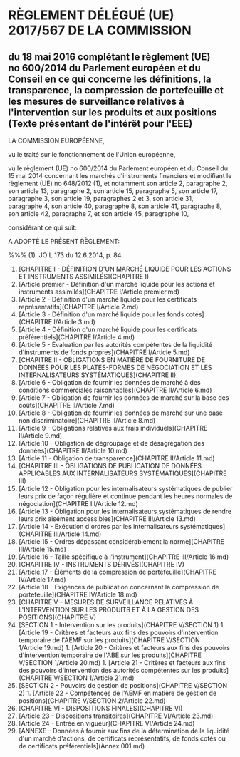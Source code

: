 # RÈGLEMENT DÉLÉGUÉ (UE) 2017/567 DE LA COMMISSION

## du 18 mai 2016 complétant le règlement (UE) no 600/2014 du Parlement européen et du Conseil en ce qui concerne les définitions, la transparence, la compression de portefeuille et les mesures de surveillance relatives à l'intervention sur les produits et aux positions (Texte présentant de l'intérêt pour l'EEE)

LA COMMISSION EUROPÉENNE,

vu le traité sur le fonctionnement de l'Union européenne,

vu le règlement (UE) no 600/2014 du Parlement européen et du Conseil du 15 mai 2014 concernant les marchés d'instruments financiers et modifiant le règlement (UE) no 648/2012 (1), et notamment son article 2, paragraphe 2, son article 13, paragraphe 2, son article 15, paragraphe 5, son article 17, paragraphe 3, son article 19, paragraphes 2 et 3, son article 31, paragraphe 4, son article 40, paragraphe 8, son article 41, paragraphe 8, son article 42, paragraphe 7, et son article 45, paragraphe 10,

considérant ce qui suit:

A ADOPTÉ LE PRÉSENT RÈGLEMENT:

%%% (1)  JO L 173 du 12.6.2014, p. 84.

1. [CHAPITRE I - DÉFINITION D'UN MARCHÉ LIQUIDE POUR LES ACTIONS ET INSTRUMENTS ASSIMILÉS](CHAPITRE I)
  1. [Article premier - Définition d'un marché liquide pour les actions et instruments assimilés](CHAPITRE I/Article premier.md)
  1. [Article 2 - Définition d'un marché liquide pour les certificats représentatifs](CHAPITRE I/Article 2.md)
  1. [Article 3 - Définition d'un marché liquide pour les fonds cotés](CHAPITRE I/Article 3.md)
  1. [Article 4 - Définition d'un marché liquide pour les certificats préférentiels](CHAPITRE I/Article 4.md)
  1. [Article 5 - Évaluation par les autorités compétentes de la liquidité d'instruments de fonds propres](CHAPITRE I/Article 5.md)
1. [CHAPITRE II - OBLIGATIONS EN MATIÈRE DE FOURNITURE DE DONNÉES POUR LES PLATES-FORMES DE NÉGOCIATION ET LES INTERNALISATEURS SYSTÉMATIQUES](CHAPITRE II)
  1. [Article 6 - Obligation de fournir les données de marché à des conditions commerciales raisonnables](CHAPITRE II/Article 6.md)
  1. [Article 7 - Obligation de fournir les données de marché sur la base des coûts](CHAPITRE II/Article 7.md)
  1. [Article 8 - Obligation de fournir les données de marché sur une base non discriminatoire](CHAPITRE II/Article 8.md)
  1. [Article 9 - Obligations relatives aux frais individuels](CHAPITRE II/Article 9.md)
  1. [Article 10 - Obligation de dégroupage et de désagrégation des données](CHAPITRE II/Article 10.md)
  1. [Article 11 - Obligation de transparence](CHAPITRE II/Article 11.md)
1. [CHAPITRE III - OBLIGATIONS DE PUBLICATION DE DONNÉES APPLICABLES AUX INTERNALISATEURS SYSTÉMATIQUES](CHAPITRE III)
  1. [Article 12 - Obligation pour les internalisateurs systématiques de publier leurs prix de façon régulière et continue pendant les heures normales de négociation](CHAPITRE III/Article 12.md)
  1. [Article 13 - Obligation pour les internalisateurs systématiques de rendre leurs prix aisément accessibles](CHAPITRE III/Article 13.md)
  1. [Article 14 - Exécution d'ordres par les internalisateurs systématiques](CHAPITRE III/Article 14.md)
  1. [Article 15 - Ordres dépassant considérablement la norme](CHAPITRE III/Article 15.md)
  1. [Article 16 - Taille spécifique à l'instrument](CHAPITRE III/Article 16.md)
1. [CHAPITRE IV - INSTRUMENTS DÉRIVÉS](CHAPITRE IV)
  1. [Article 17 - Éléments de la compression de portefeuille](CHAPITRE IV/Article 17.md)
  1. [Article 18 - Exigences de publication concernant la compression de portefeuille](CHAPITRE IV/Article 18.md)
1. [CHAPITRE V - MESURES DE SURVEILLANCE RELATIVES À L'INTERVENTION SUR LES PRODUITS ET À LA GESTION DES POSITIONS](CHAPITRE V)
  1. [SECTION 1 - Intervention sur les produits](CHAPITRE V/SECTION 1)
    1. [Article 19 - Critères et facteurs aux fins des pouvoirs d'intervention temporaire de l'AEMF sur les produits](CHAPITRE V/SECTION 1/Article 19.md)
    1. [Article 20 - Critères et facteurs aux fins des pouvoirs d'intervention temporaire de l'ABE sur les produits](CHAPITRE V/SECTION 1/Article 20.md)
    1. [Article 21 - Critères et facteurs aux fins des pouvoirs d'intervention des autorités compétentes sur les produits](CHAPITRE V/SECTION 1/Article 21.md)
  1. [SECTION 2 - Pouvoirs de gestion de positions](CHAPITRE V/SECTION 2)
    1. [Article 22 - Compétences de l'AEMF en matière de gestion de positions](CHAPITRE V/SECTION 2/Article 22.md)
1. [CHAPITRE VI - DISPOSITIONS FINALES](CHAPITRE VI)
  1. [Article 23 - Dispositions transitoires](CHAPITRE VI/Article 23.md)
  1. [Article 24 - Entrée en vigueur](CHAPITRE VI/Article 24.md)
1. [ANNEXE - Données à fournir aux fins de la détermination de la liquidité d'un marché d'actions, de certificats représentatifs, de fonds cotés ou de certificats préférentiels](Annex 001.md)
